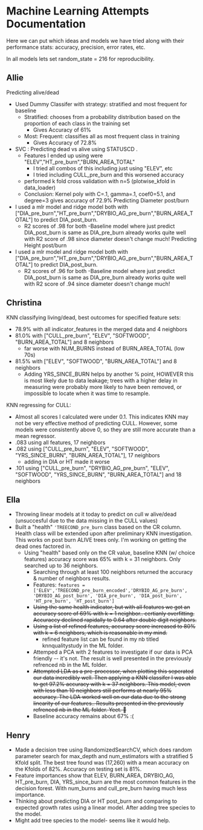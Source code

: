 # Machine Learning Attempts Documentation
Here we can put which ideas and models we have tried along with their performance stats:
accuracy, precision, error rates, etc.  

In all models lets set random_state = 216 for reproducibility.  

## Allie
Predicting alive/dead
- Used Dummy Classifer with strategy: stratified and most frequent for baseline
  - Stratified: chooses from a probability distribution based on the proportion of each class in the training set
      - Gives Accuracy of 61%
  - Most: Frequent: classifies all as most frequent class in training
      - Gives Accuracy of 72.8%
- SVC : Predicting dead vs alive using STATUSCD .
   - Features I ended up using were "ELEV","HT_pre_burn","BURN_AREA_TOTAL"
      - I tried all combos of this including just using "ELEV", etc
      - I tried including CULL_pre_burn and this worsened accuracy
   - performed k fold cross validation with n=5 (plotwise_kfold in data_loader)
   - Conclusion: Kernel poly with C=.1, gamma=.1, coef0=5.1, and degree=3 gives accuracy of 72.9%
Predicting Diameter post/burn
- I used a mlr model and ridge model both with ["DIA_pre_burn","HT_pre_burn","DRYBIO_AG_pre_burn","BURN_AREA_TOTAL"] to predict DIA_post_burn.
    - R2 scores of .98 for both
 -Baseline model where just predict DIA_post_burn is same as DIA_pre_burn already works quite well with R2 score of .98 since diameter doesn't change much!
Predicting Height post/burn
- I used a mlr model and ridge model both with ["DIA_pre_burn","HT_pre_burn","DRYBIO_AG_pre_burn","BURN_AREA_TOTAL"] to predict DIA_post_burn.
    - R2 scores of .96 for both
 -Baseline model where just predict DIA_post_burn is same as DIA_pre_burn already works quite well with R2 score of .94 since diameter doesn't change much!
## Christina 
KNN classifying living/dead, best outcomes for specified feature sets:
- 78.9% with all indicator_features in the merged data and 4 neighbors
- 81.0% with ["CULL_pre_burn", "ELEV", "SOFTWOOD", "BURN_AREA_TOTAL"] and 8 neighbors
    - far worse with NUM_BURNS instead of BURN_AREA_TOTAL (low 70s)
- 81.5% with ["ELEV", "SOFTWOOD", "BURN_AREA_TOTAL"] and 8 neighbors
    - Adding YRS_SINCE_BURN helps by another % point, HOWEVER this is most likely due to data leakage;
    trees with a higher delay in measuring were probably more likely to have been removed, or impossible
    to locate when it was time to resample.

KNN regressing for CULL:
- Almost all scores I calculated were under 0.1. This indicates KNN may not be very effective method of predicting CULL. However, some models were consistently above 0, so they are still more accurate than a mean regressor.
- .083 using all features, 17 neighbors
- .082 using ["CULL_pre_burn", "ELEV", "SOFTWOOD", "YRS_SINCE_BURN", "BURN_AREA_TOTAL"], 17 neighbors
    - adding in DIA or HT made it worse
- .101 using ["CULL_pre_burn", "DRYBIO_AG_pre_burn", "ELEV", "SOFTWOOD", "YRS_SINCE_BURN", "BURN_AREA_TOTAL"] and 18 neighbors

## Ella
- Throwing linear models at it today to predict on cull w alive/dead (unsuccesful due to the data missing in the CULL values)  
- Built a "health" ```'TREECOND_pre_burn``` class based on the CR column. Health class will be extended upon after preliminary KNN investigation. This works on post burn ALIVE trees only. I'm working on getting the dead ones factored in.  
    - Using "health" based only on the CR value, baseline KNN (w/ choice features) accuracy score was 65% with k = 31 neighbors. Only searched up to 36 neighbors.  
        - Searching through at least 100 neighbors returned the accuracy & number of neighbors results.
        - Features: ```features = ['ELEV','TREECOND_pre_burn_encoded','DRYBIO_AG_pre_burn', 'DRYBIO_AG_post_burn', 'DIA_pre_burn', 'DIA_post_burn',
            'HT_pre_burn', 'HT_post_burn']```
      - ~~Using the same health indicator, but with all features we got an accuracy score of 69% with k = 1 neighbor.. certianly overfitting. Accuraccy declined rapidally to 0.64 after double digit neighbors.~~
      - ~~Using a list of refined features, accuracy score increased to 80% with k = 6 neighbors, which is reasonable in my mind.~~
          - refined feature list can be found in my nb titled knnqualitystudy in the ML folder.
      - Attemped a PCA with 2 features to investigate if our data is PCA friendly -- it's not. The result is well presented in the previously refrenced nb in the ML folder.
      - ~~Attempted LDA as a pre-processor, when plotting this seperated our data incredibly well. Then applying a KNN classifer I was able to get 97.2% accuracy with k = 37 neighbors. This model, even with less than 10 neighbors still performs at nearly 95% accuracy. The LDA worked well on our data due to the strong linearity of our features.. Results presented in the previously refrenced nb in the ML folder. Yeet. 🥳~~
      - Baseline accuracy remains about 67% :( 

## Henry 
- Made a decision tree using RandomizedSearchCV, which does random parameter search for max_depth and num_estimators with a stratified 5 Kfold split.  The best tree found was (17,260) with a mean accuracy on the Kfolds of 82%.  Accuracy on testing set is 81%.  
- Feature importances show that ELEV, BURN_AREA, DRYBIO_AG, HT_pre_burn, DIA, YRS_since_burn are the most common features in the decision forest.  With num_burns and cull_pre_burn having much less importance.  
- Thinking about predicting DIA or HT post_burn and comparing to expected growth rates using a linear model. After adding tree species to the model.  
- Might add tree species to the model- seems like it would help.  




